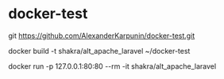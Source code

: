# docker-test

git https://github.com/AlexanderKarpunin/docker-test.git

docker build -t shakra/alt_apache_laravel ~/docker-test

docker run -p 127.0.0.1:80:80 --rm -it shakra/alt_apache_laravel
